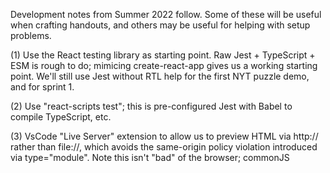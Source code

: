Development notes from Summer 2022 follow. Some of these will be useful when crafting handouts, and 
others may be useful for helping with setup problems.

  (1) Use the React testing library as starting point. Raw Jest + TypeScript + ESM is
      rough to do; mimicing create-react-app gives us a working starting point.
      We'll still use Jest without RTL help for the first NYT puzzle demo, and for sprint 1.

  (2) Use "react-scripts test"; this is pre-configured Jest with Babel to compile
      TypeScript, etc. 

  (3) VsCode "Live Server" extension to allow us to preview HTML via http://
      rather than file://, which avoids the same-origin policy violation
      introduced via type="module". Note this isn't "bad" of the browser;
      commonJS <script>s can ignore the same-origin policy for backwards
      compat., but this isn't really safe. Embrace simplicity.
    ** Right click the index.html in the Explorer + select open with Live Server **

  `package-lock.json` doesn't mean what a systems person might initially think. It's
  got nothing to do with file locks. Instead, it's a verbose manifest that
  makes sure that anyone running the package has all the same versions, etc. 
  Hence, it's meant to be included in git respositories. Standardization means
  fewer difficult-to-reproduce bugs.

  Another useful VSCode addon: ESLint
